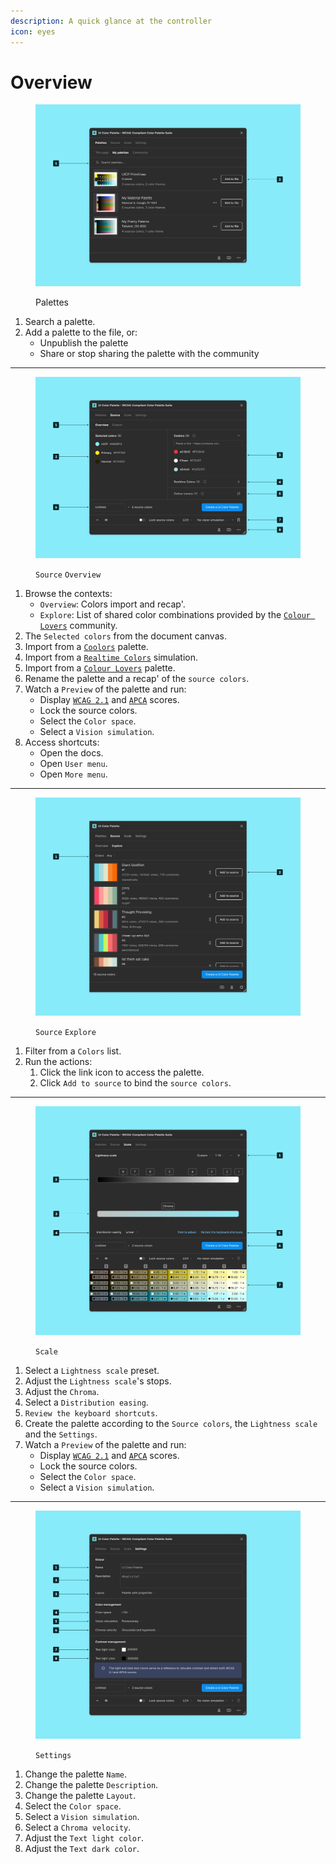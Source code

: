 ```yaml
---
description: A quick glance at the controller
icon: eyes
---
```


# Overview

<figure><img src="../.gitbook/assets/create_palette-palettes.png" alt=""><figcaption><p>Palettes</p></figcaption></figure>

1. Search a palette.
2. Add a palette to the file, or:
   * Unpublish the palette
   * Share or stop sharing the palette with the community

***

<figure><img src="../.gitbook/assets/create_palette-source.png" alt=""><figcaption><p><code>Source</code> <code>Overview</code></p></figcaption></figure>

1. Browse the contexts:
   * `Overview`: Colors import and recap'.
   * `Explore`: List of shared color combinations provided by the [`Colour Lovers`](https://www.colourlovers.com/) community.
2. The `Selected colors` from the document canvas.
3. Import from a [`Coolors`](https://coolors.co/) palette.
4. Import from a [`Realtime Colors`](https://www.realtimecolors.com/?colors=050315-fbfbfe-2f27ce-dedcff-433bff\&fonts=Inter-Inter) simulation.
5. Import from a [`Colour Lovers`](https://www.colourlovers.com/) palette.
6. Rename the palette and a recap' of the `source colors`.
7. Watch a `Preview` of the palette and run:
   * Display [`WCAG 2.1`](../glossary.md#wcag-2.1) and [`APCA`](../glossary.md#apca) scores.
   * Lock the source colors.
   * Select the `Color space`.
   * Select a `Vision simulation`.
8. Access shortcuts:
   * Open the docs.
   * Open `User menu`.
   * Open `More menu`.

***

<figure><img src="../.gitbook/assets/create_palette-explore.png" alt=""><figcaption><p><code>Source</code> <code>Explore</code></p></figcaption></figure>

1. Filter from a `Colors` list.
2. Run the actions:
   1. Click the link icon to access the palette.
   2. Click `Add to source` to bind the `source colors`.

***

<figure><img src="../.gitbook/assets/create_palette-scale.png" alt=""><figcaption><p><code>Scale</code></p></figcaption></figure>

1. Select a `Lightness scale` preset.
2. Adjust the `Lightness scale`'s stops.
3. Adjust the `Chroma`.
4. Select a `Distribution easing`.
5. `Review the keyboard shortcuts`.
6. Create the palette according to the `Source colors`, the `Lightness scale` and the `Settings`.
7. Watch a `Preview` of the palette and run:
   * Display [`WCAG 2.1`](../glossary.md#wcag-2.1) and [`APCA`](../glossary.md#apca) scores.
   * Lock the source colors.
   * Select the `Color space`.
   * Select a `Vision simulation`.

***

<figure><img src="../.gitbook/assets/create_palette-settings.png" alt=""><figcaption><p><code>Settings</code></p></figcaption></figure>

1. Change the palette `Name`.
2. Change the palette `Description`.
3. Change the palette `Layout`.
4. Select the `Color space`.
5. Select a `Vision simulation`.
6. Select a `Chroma velocity`.
7. Adjust the `Text light color`.
8. Adjust the `Text dark color`.
